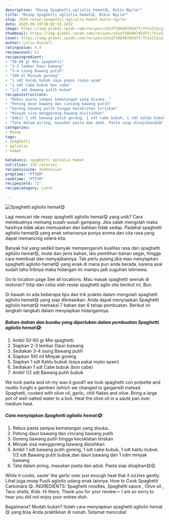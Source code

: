 ```yaml
---
description: "Resep Spaghetti agliolio hemat😋, Bikin Ngiler"
title: "Resep Spaghetti agliolio hemat😋, Bikin Ngiler"
slug: 1024-resep-spaghetti-agliolio-hemat-bikin-ngiler
date: 2020-08-19T10:02:53.243Z
image: https://img-global.cpcdn.com/recipes/a31d758b08785d7f/751x532cq70/spaghetti-agliolio-hemat😋-foto-resep-utama.jpg
thumbnail: https://img-global.cpcdn.com/recipes/a31d758b08785d7f/751x532cq70/spaghetti-agliolio-hemat😋-foto-resep-utama.jpg
cover: https://img-global.cpcdn.com/recipes/a31d758b08785d7f/751x532cq70/spaghetti-agliolio-hemat😋-foto-resep-utama.jpg
author: Lelia Russell
ratingvalue: 4.4
reviewcount: 11
recipeingredient:
- "50-60 gr Mie spaghetti"
- "2-3 lembar Daun bawang"
- "3-4 siung Bawang putih"
- "100 ml Minyak goreng"
- "1 sdt Kaldu bubuk saya pakai royko ayam"
- "1 sdt Cabe bubuk bon cabe"
- "1/2 sdt Bawang putih bubuk"
recipeinstructions:
- "Rebus pasta sampai kematangan yang disuka.."
- "Potong daun bawang dan cincang bawang putih"
- "Goreng bawang putih hingga kecoklatan tiriskan"
- "Minyak sisa menggoreng bawang disisihkan"
- "Ambil 1 sdt bawang putih goreng, 1 sdt cabe bubuk, 1 sdt kaldu bubuk. 1/2 sdt Bawang putih bubuk,dan daun bawang dan 1 sdm minyak bawang"
- "Tata dalam piring, masukan pasta dan aduk. Pasta siap disajikan😋😋"
categories:
- Resep
tags:
- spaghetti
- agliolio
- hemat

katakunci: spaghetti agliolio hemat 
nutrition: 235 calories
recipecuisine: Indonesian
preptime: "PT26M"
cooktime: "PT37M"
recipeyield: "2"
recipecategory: Lunch

---
```



![Spaghetti agliolio hemat😋](https://img-global.cpcdn.com/recipes/a31d758b08785d7f/751x532cq70/spaghetti-agliolio-hemat😋-foto-resep-utama.jpg)

Lagi mencari ide resep spaghetti agliolio hemat😋 yang unik? Cara membuatnya memang susah-susah gampang. Jika salah mengolah maka hasilnya tidak akan memuaskan dan bahkan tidak sedap. Padahal spaghetti agliolio hemat😋 yang enak seharusnya punya aroma dan cita rasa yang dapat memancing selera kita.

Banyak hal yang sedikit banyak mempengaruhi kualitas rasa dari spaghetti agliolio hemat😋, mulai dari jenis bahan, lalu pemilihan bahan segar, hingga cara membuat dan menyajikannya. Tak perlu pusing jika mau menyiapkan spaghetti agliolio hemat😋 yang enak di mana pun anda berada, karena asal sudah tahu triknya maka hidangan ini mampu jadi suguhan istimewa.

Go to location page See all locations. Mau masak spaghetti seenak di restoran? Intip dan coba olah resep spaghetti aglio olio berikut ini, Bun.


Di bawah ini ada beberapa tips dan trik praktis dalam mengolah spaghetti agliolio hemat😋 yang siap dikreasikan. Anda dapat menyiapkan Spaghetti agliolio hemat😋 memakai 7 bahan dan 6 tahap pembuatan. Berikut ini langkah-langkah dalam menyiapkan hidangannya.

<!--inarticleads1-->

##### Bahan-bahan dan bumbu yang diperlukan dalam pembuatan Spaghetti agliolio hemat😋:

1. Ambil 50-60 gr Mie spaghetti
1. Siapkan 2-3 lembar Daun bawang
1. Sediakan 3-4 siung Bawang putih
1. Siapkan 100 ml Minyak goreng
1. Siapkan 1 sdt Kaldu bubuk (saya pakai royko ayam)
1. Sediakan 1 sdt Cabe bubuk (bon cabe)
1. Ambil 1/2 sdt Bawang putih bubuk


We took pasta and oh my was it good!! we took spaghetti con polpette and risotto funghi e gamberi (which we changed to garganelli instead. Spaghetti, cooked with olive oil, garlic, chili flakes and olive. Bring a large pot of well-salted water to a boil. Heat the olive oil in a sauté pan over medium heat. 

<!--inarticleads2-->

##### Cara menyiapkan Spaghetti agliolio hemat😋:

1. Rebus pasta sampai kematangan yang disuka..
1. Potong daun bawang dan cincang bawang putih
1. Goreng bawang putih hingga kecoklatan tiriskan
1. Minyak sisa menggoreng bawang disisihkan
1. Ambil 1 sdt bawang putih goreng, 1 sdt cabe bubuk, 1 sdt kaldu bubuk. 1/2 sdt Bawang putih bubuk,dan daun bawang dan 1 sdm minyak bawang
1. Tata dalam piring, masukan pasta dan aduk. Pasta siap disajikan😋😋


While it cooks, saute&#39; the garlic over just enough heat that it sizzles gently. Lihat juga resep Fusili agliolio udang enak lainnya. How to Cook Spaghetti Carbonara 😋. INGREDIENTS: Spaghetti noodles, Spaghetti sauce , Olive oil , Taco shells, Kids. Hi there, Thank you for your review— I am so sorry to hear you did not enjoy your entree dish. 

Bagaimana? Mudah bukan? Itulah cara menyiapkan spaghetti agliolio hemat😋 yang bisa Anda praktikkan di rumah. Selamat mencoba!
